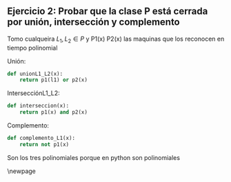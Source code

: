 ## Ejercicio 2: Probar que la clase P está cerrada por unión, intersección y complemento

Tomo cualqueira $L_1, L_2 \in P$ y P1(x) P2(x) las maquinas que los reconocen en tiempo polinomial

Unión:

```py
def unionL1_L2(x):
    return p1(l1) or p2(x)
```

IntersecciónL1_L2:

```py
def interseccion(x):
    return p1(x) and p2(x)
```

Complemento:

```py
def complemento_L1(x):
    return not p1(x)
```

Son los tres polinomiales porque en python son polinomiales

\newpage